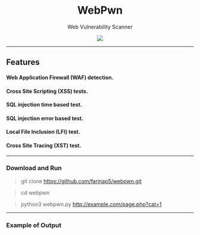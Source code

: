 <h1 align="center">WebPwn</h1>
<p align="center"Web Vuln Detector</p>
<p align="center">Web Vulnerability Scanner</p>
<p align="center"> 
   <img src="https://img.shields.io/badge/language-python-blue.svg">
</p>

***

## Features

#### Web Application Firewall (WAF) detection.
#### Cross Site Scripting (XSS) tests.
#### SQL injection time based test.
#### SQL injection error based test.
#### Local File Inclusion (LFI) test.
#### Cross Site Tracing (XST) test.

***

### Download and Run

> git clone https://github.com/farinap5/webpwn.git

> cd webpwn

> python3 webpwn.py http://example.com/page.php?cat=1

***
### Example of Output
